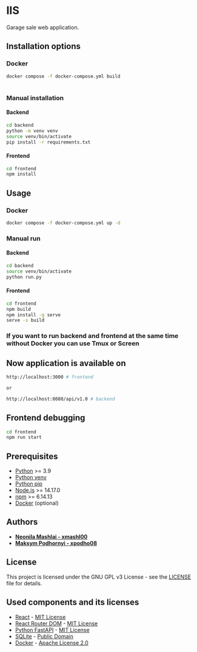# IIS

Garage sale web application.

## Installation options

### Docker

```bash
docker compose -f docker-compose.yml build
```

#

### Manual installation

#### Backend

```bash
cd backend
python -m venv venv
source venv/bin/activate
pip install -r requirements.txt
```

#### Frontend

```bash
cd frontend
npm install
```

## Usage

### Docker

```bash
docker compose -f docker-compose.yml up -d
```

### Manual run

#### Backend

```bash
cd backend
source venv/bin/activate
python run.py
```

#### Frontend

```bash
cd frontend
npm build
npm install -g serve
serve -s build
```

### If you want to run backend and frontend at the same time without Docker you can use Tmux or Screen

## Now application is available on

```bash
http://localhost:3000 # frontend

or 

http://localhost:8080/api/v1.0 # backend
```

## Frontend debugging

```bash
cd frontend
npm run start
```

## Prerequisites

<!-- links -->

[python]: https://www.python.org/downloads/
[python-venv]: https://docs.python.org/3/library/venv.html
[python-pip]: https://pypi.org/project/pip/
[nodejs]: https://nodejs.org/en/download/
[npm]: https://www.npmjs.com/get-npm
[docker]: https://docs.docker.com/get-docker/

<!-- links end -->

- [Python][python] >= 3.9
- [Python venv][python-venv]
- [Python pip][python-pip]
- [Node.js][nodejs] >= 14.17.0
- [npm][npm] >= 6.14.13
- [Docker][docker] (optional)

## Authors

- [**Neonila Mashlai - xmashl00**](https://github.com/NeliaMashlai)
- [**Maksym Podhornyi - xpodho08**](https://github.com/max0n1x)

## License

This project is licensed under the GNU GPL v3 License - see the [LICENSE](LICENSE) file for details.

## Used components and its licenses

<!-- links -->

[react]: https://reactjs.org/
[react-license]: https://mit-license.org/
[react-router-dom]: https://reactrouter.com/web/guides/quick-start
[react-router-dom-license]: https://mit-license.org/
[python-fastapi]: https://fastapi.tiangolo.com/
[python-fastapi-license]: https://mit-license.org/
[sqlite]: https://www.sqlite.org/index.html
[sqlite-license]: https://www.sqlite.org/copyright.html
[docker]: https://www.docker.com/
[docker-license]: https://github.com/moby/moby/blob/master/LICENSE

<!-- links end -->

- [React][react] - [MIT License][react-license]
- [React Router DOM][react-router-dom] - [MIT License][react-router-dom-license]
- [Python FastAPI][python-fastapi] - [MIT License][python-fastapi-license]
- [SQLite][sqlite] - [Public Domain][sqlite-license]
- [Docker][docker] - [Apache License 2.0][docker-license]





